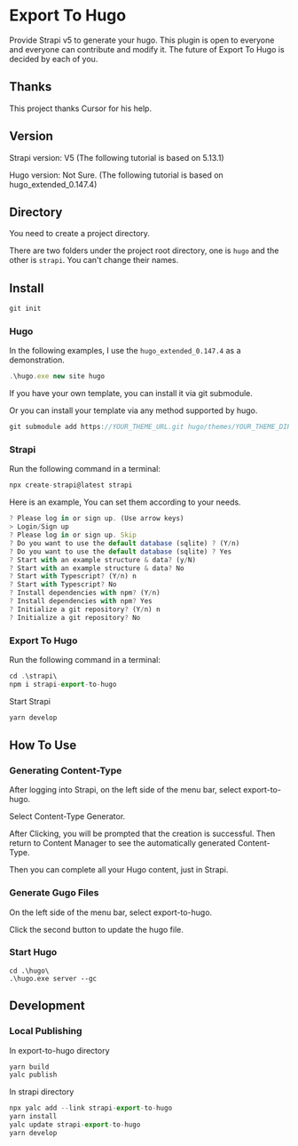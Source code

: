 # Export To Hugo

Provide Strapi v5 to generate your hugo. This plugin is open to everyone and everyone can contribute and modify it. The future of Export To Hugo is decided by each of you.

## Thanks

This project thanks Cursor for his help.

## Version

Strapi version: V5 (The following tutorial is based on 5.13.1)

Hugo version: Not Sure. (The following tutorial is based on hugo_extended_0.147.4)

## Directory

You need to create a project directory.

There are two folders under the project root directory, one is `hugo` and the other is `strapi`. You can't change their names.

## Install

```javascript
git init
```

### Hugo

In the following examples, I use the `hugo_extended_0.147.4` as a demonstration.

```javascript
.\hugo.exe new site hugo
```

If you have your own template, you can install it via git submodule.

Or you can install your template via any method supported by hugo.

```javascript
git submodule add https://YOUR_THEME_URL.git hugo/themes/YOUR_THEME_DIRECTORY
```

### Strapi

Run the following command in a terminal:

```javascript
npx create-strapi@latest strapi
```

Here is an example, You can set them according to your needs.

```javascript
? Please log in or sign up. (Use arrow keys)
> Login/Sign up
? Please log in or sign up. Skip
? Do you want to use the default database (sqlite) ? (Y/n)
? Do you want to use the default database (sqlite) ? Yes
? Start with an example structure & data? (y/N)
? Start with an example structure & data? No
? Start with Typescript? (Y/n) n
? Start with Typescript? No
? Install dependencies with npm? (Y/n)
? Install dependencies with npm? Yes
? Initialize a git repository? (Y/n) n
? Initialize a git repository? No

```

### Export To Hugo

Run the following command in a terminal:

```javascript
cd .\strapi\
npm i strapi-export-to-hugo
```

Start Strapi

```javascript
yarn develop
```

## How To Use

### Generating Content-Type

After logging into Strapi, on the left side of the menu bar, select export-to-hugo.

Select Content-Type Generator.

After Clicking, you will be prompted that the creation is successful. Then return to Content Manager to see the automatically generated Content-Type.

Then you can complete all your Hugo content, just in Strapi.

### Generate Gugo Files

On the left side of the menu bar, select export-to-hugo.

Click the second button to update the hugo file.

### Start Hugo

```
cd .\hugo\
.\hugo.exe server --gc
```

## Development

### Local Publishing

In export-to-hugo directory

```javascript
yarn build
yalc publish
```

In strapi directory

```javascript
npx yalc add --link strapi-export-to-hugo
yarn install
yalc update strapi-export-to-hugo
yarn develop
```
